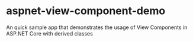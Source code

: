# aspnet-view-component-demo
An quick sample app that demonstrates the usage of View Components in ASP.NET Core with derived classes
